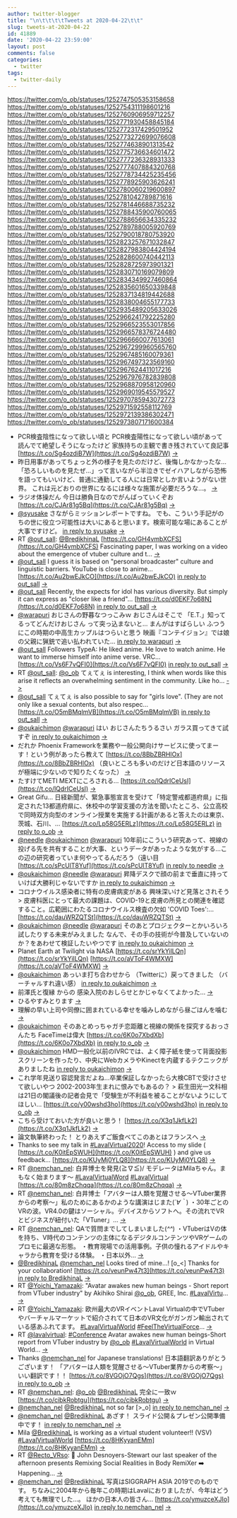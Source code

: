 ```yaml
---
author: twitter-blogger
title: "\n\t\t\t\tTweets at 2020-04-22\t\t"
slug: tweets-at-2020-04-22
id: 41889
date: '2020-04-22 23:59:00'
layout: post
comments: false
categories:
  - twitter
tags:
  - twitter-daily
---
```


https://twitter.com/o_ob/statuses/1252747505353158658 https://twitter.com/o_ob/statuses/1252754311198601216 https://twitter.com/o_ob/statuses/1252760906959712257 https://twitter.com/o_ob/statuses/1252771930458845184 https://twitter.com/o_ob/statuses/1252772317429501952 https://twitter.com/o_ob/statuses/1252773272699076608 https://twitter.com/o_ob/statuses/1252774638901313542 https://twitter.com/o_ob/statuses/1252775736634601472 https://twitter.com/o_ob/statuses/1252777236328931333 https://twitter.com/o_ob/statuses/1252777407884320768 https://twitter.com/o_ob/statuses/1252778734425235456 https://twitter.com/o_ob/statuses/1252778925903626241 https://twitter.com/o_ob/statuses/1252780060219600897 https://twitter.com/o_ob/statuses/1252781042789871616 https://twitter.com/o_ob/statuses/1252781446688735232 https://twitter.com/o_ob/statuses/1252788435900760065 https://twitter.com/o_ob/statuses/1252788656634335232 https://twitter.com/o_ob/statuses/1252789788005920769 https://twitter.com/o_ob/statuses/1252790018780753920 https://twitter.com/o_ob/statuses/1252823257671032847 https://twitter.com/o_ob/statuses/1252827983804424194 https://twitter.com/o_ob/statuses/1252828600740442113 https://twitter.com/o_ob/statuses/1252828725973901321 https://twitter.com/o_ob/statuses/1252830710169079809 https://twitter.com/o_ob/statuses/1252834349927460864 https://twitter.com/o_ob/statuses/1252835601650339848 https://twitter.com/o_ob/statuses/1252837134819442688 https://twitter.com/o_ob/statuses/1252838004655177733 https://twitter.com/o_ob/statuses/1252935489205633026 https://twitter.com/o_ob/statuses/1252966241792225280 https://twitter.com/o_ob/statuses/1252966523553017856 https://twitter.com/o_ob/statuses/1252966578376724480 https://twitter.com/o_ob/statuses/1252966660077613061 https://twitter.com/o_ob/statuses/1252967299960565760 https://twitter.com/o_ob/statuses/1252967485160079361 https://twitter.com/o_ob/statuses/1252967497323569160 https://twitter.com/o_ob/statuses/1252967624411017216 https://twitter.com/o_ob/statuses/1252967976782839808 https://twitter.com/o_ob/statuses/1252968870958120960 https://twitter.com/o_ob/statuses/1252969019545579527 https://twitter.com/o_ob/statuses/1252970785943072773 https://twitter.com/o_ob/statuses/1252971592558112769 https://twitter.com/o_ob/statuses/1252972139386302471 https://twitter.com/o_ob/statuses/1252973807171600384  

*   PCR検査陰性になって欲しい頃と PCR検査陽性になって欲しい頃があって 読んでて絶望しそうになったけど 家族持ちの主観で書き残されていて良記事 [https://t.co/Sg4ozdiB7W](https://t.co/Sg4ozdiB7W) [->](https://twitter.com/o_ob/statuses/1252747505353158658)
*   昨日用事があってちょっと外の様子を見たのだけど、後悔しかなかったな…「恐ろしいものを見たぜ…」って言いながら半泣きでゼイハアしながら恐怖を語ってもいいけど、普通に通勤してる人には日常としか言いようがない世界。 これは元どおりの世界になるには様々な施策が必要だろうな…。 [->](https://twitter.com/o_ob/statuses/1252754311198601216)
*   ラジオ体操だん 今日は勝負日なのでがんばっていくぞお [https://t.co/CJAr81g5Bq](https://t.co/CJAr81g5Bq) [->](https://twitter.com/o_ob/statuses/1252760906959712257)
*   [@syusake](https://twitter.com/syusake) さながらミッションレポートですね。 でも、こういう手記がのちの世に役立つ可能性は大いにあると思います。検索可能な場にあることが大事ですけど。 [in reply to syusake](https://twitter.com/syusake/statuses/1252763769005961217) [->](https://twitter.com/o_ob/statuses/1252771930458845184)
*   RT [@out_sall](https://twitter.com/out_sall): [@BredikhinaL](https://twitter.com/BredikhinaL) [https://t.co/GH4vmbXCFS](https://t.co/GH4vmbXCFS) Fascinating paper, I was working on a video about the emergence of vtuber culture and t… [->](https://twitter.com/o_ob/statuses/1252772317429501952)
*   [@out_sall](https://twitter.com/out_sall) I guess it is based on "personal broadcaster" culture and linguistic barriers. YouTube is close to anime… [https://t.co/Au2bwEJkCO](https://t.co/Au2bwEJkCO) [in reply to out_sall](https://twitter.com/out_sall/statuses/1252553697726476288) [->](https://twitter.com/o_ob/statuses/1252773272699076608)
*   [@out_sall](https://twitter.com/out_sall) Recently, the expects for idol has various diversity. But simply it can express as "closer like a friend"… [https://t.co/d0EKF7o68N](https://t.co/d0EKF7o68N) [in reply to out_sall](https://twitter.com/out_sall/statuses/1252554314062745600) [->](https://twitter.com/o_ob/statuses/1252774638901313542)
*   [@warapuri](https://twitter.com/warapuri) おじさんの野暮なつっこみｗ おじさんはそこで 「E.T.」知ってるってどんだけおじさん って突っ込まないと… まんがはすばらしい ふつうにこの時期の中高生カップルはつらいと思う 映画『コンテイジョン』では娘の父親に猟銃で追い払われていた… [in reply to warapuri](https://twitter.com/warapuri/statuses/1252772390225903617) [->](https://twitter.com/o_ob/statuses/1252775736634601472)
*   [@out_sall](https://twitter.com/out_sall) Followers TypeA: He liked anime. He love to watch anime. He want to immerse himself into anime verse. VRC… [https://t.co/Vs6F7vQFI0](https://t.co/Vs6F7vQFI0) [in reply to out_sall](https://twitter.com/out_sall/statuses/1252775650626359298) [->](https://twitter.com/o_ob/statuses/1252777236328931333)
*   RT [@out_sall](https://twitter.com/out_sall): [@o_ob](https://twitter.com/o_ob) てぇてぇ is interesting, I think when words like this arise it reflects an overwhelming sentiment in the community. Like ho… [->](https://twitter.com/o_ob/statuses/1252777407884320768)
*   [@out_sall](https://twitter.com/out_sall) てぇてぇ is also possible to say for "girls love". (They are not only like a sexual contents, but also respec… [https://t.co/O5mBMqlmVB](https://t.co/O5mBMqlmVB) [in reply to out_sall](https://twitter.com/out_sall/statuses/1252776410046963712) [->](https://twitter.com/o_ob/statuses/1252778734425235456)
*   [@oukaichimon](https://twitter.com/oukaichimon) [@warapuri](https://twitter.com/warapuri) はい おじさんたちうるさい ガラス買ってきて試すぞ [in reply to oukaichimon](https://twitter.com/oukaichimon/statuses/1252776227531681792) [->](https://twitter.com/o_ob/statuses/1252778925903626241)
*   だれか Phoenix Frameworkを業務や一般公開向けサービスに使ってまーす！という例があったら教えて [https://t.co/8BbZBRHlOx](https://t.co/8BbZBRHlOx) （良いところも多いのだけど日本語のリソースが極端に少ないので知りたくなった） [->](https://twitter.com/o_ob/statuses/1252780060219600897)
*   たすけてMETI MEXTにころされる… [https://t.co/lQdrICeUsI](https://t.co/lQdrICeUsI) [->](https://twitter.com/o_ob/statuses/1252781042789871616)
*   Great Gifu… 日経新聞が、緊急事態宣言を受けて「特定警戒都道府県」に指定された13都道府県に、休校中の学習支援の方法を聞いたところ、公立高校で同時双方向型のオンライン授業を実施する計画があると答えたのは東京、茨城、石川、… [https://t.co/Lp58G5ERLz](https://t.co/Lp58G5ERLz) [in reply to o_ob](https://twitter.com/o_ob/statuses/1252781042789871616) [->](https://twitter.com/o_ob/statuses/1252781446688735232)
*   [@needle](https://twitter.com/needle) [@oukaichimon](https://twitter.com/oukaichimon) [@warapuri](https://twitter.com/warapuri) 10年前にこういう研究あって、視線の投げる先を共有することが大事、というデータがあったような気がする…この辺の研究者っていま何やってるんだろう（遠い目 [https://t.co/sPcUlT8Yuf](https://t.co/sPcUlT8Yuf) [in reply to needle](https://twitter.com/needle/statuses/1252784595000528899) [->](https://twitter.com/o_ob/statuses/1252788435900760065)
*   [@oukaichimon](https://twitter.com/oukaichimon) [@needle](https://twitter.com/needle) [@warapuri](https://twitter.com/warapuri) 昇降デスクで顔の前まで垂直に持っていけば大勝利じゃないですか [in reply to oukaichimon](https://twitter.com/oukaichimon/statuses/1252787895338819584) [->](https://twitter.com/o_ob/statuses/1252788656634335232)
*   コロナウイルス感染者に特有の皮膚病変がある 興味深いけど見落とされそう > 皮膚科医にとって最大の課題は、COVID-19と皮膚の所見との関連を確認すること。広範囲にわたるコロナウイルス検査の欠如 'COVID Toes':… [https://t.co/dauWRZQTSt](https://t.co/dauWRZQTSt) [->](https://twitter.com/o_ob/statuses/1252789788005920769)
*   [@oukaichimon](https://twitter.com/oukaichimon) [@needle](https://twitter.com/needle) [@warapuri](https://twitter.com/warapuri) そのあとプロジェクターとかいろいろ試したりする未来がみえました なんで、その手の技術が今普及していないのか？をあわせて検証したいやつです [in reply to oukaichimon](https://twitter.com/oukaichimon/statuses/1252789068116549633) [->](https://twitter.com/o_ob/statuses/1252790018780753920)
*   Planet Earth at Twilight via NASA [https://t.co/srYkYilLQn](https://t.co/srYkYilLQn) [https://t.co/aVToF4WMXW](https://t.co/aVToF4WMXW) [->](https://twitter.com/o_ob/statuses/1252823257671032847)
*   [@oukaichimon](https://twitter.com/oukaichimon) あっいま打ち合わせから （Twitterに）戻ってきました （バーチャルすれ違い感） [in reply to oukaichimon](https://twitter.com/oukaichimon/statuses/1252792661443923968) [->](https://twitter.com/o_ob/statuses/1252827983804424194)
*   前澤氏と復縁 からの 感染入院のおしらせとかじゃなくてよかった… [->](https://twitter.com/o_ob/statuses/1252828600740442113)
*   ひるやすみとります [->](https://twitter.com/o_ob/statuses/1252828725973901321)
*   理解の早い上司や同僚に囲まれている幸せを噛みしめながら昼ごはんを噛む [->](https://twitter.com/o_ob/statuses/1252830710169079809)
*   [@oukaichimon](https://twitter.com/oukaichimon) そのあとめっちゃガチ恋距離と視線の関係を探究するおっさんたち FaceTimeは偉大 [https://t.co/6K0o7XbdXb](https://t.co/6K0o7XbdXb) [in reply to o_ob](https://twitter.com/o_ob/statuses/1252827983804424194) [->](https://twitter.com/o_ob/statuses/1252834349927460864)
*   [@oukaichimon](https://twitter.com/oukaichimon) HMD一般化以前のIVRCでは、よく障子紙を使って背面投影スクリーンを作ったり、中央にWebカメラやKinectを内蔵するテクニックがありましたね [in reply to oukaichimon](https://twitter.com/oukaichimon/statuses/1252834788018229251) [->](https://twitter.com/o_ob/statuses/1252835601650339848)
*   これ学年見送り容認発言だよね…卒業保証しなかったら大検CBTで受けさせて欲しいやつ 2002-2003年生まれに恨みでもあるの？ > 萩生田光一文科相は21日の閣議後の記者会見で「受験生が不利益を被ることがないようにしてほしい… [https://t.co/y00wshd3ho](https://t.co/y00wshd3ho) [in reply to o_ob](https://twitter.com/o_ob/statuses/1252781042789871616) [->](https://twitter.com/o_ob/statuses/1252837134819442688)
*   こちら受けておいた方が良いと思う！ [https://t.co/X3q1JkfLk2](https://t.co/X3q1JkfLk2) [->](https://twitter.com/o_ob/statuses/1252838004655177733)
*   論文執筆終わった！ とりあえずご飯食べてこのあとはフランスへ [->](https://twitter.com/o_ob/statuses/1252935489205633026)
*   Thanks to see my talk in [#LavalVirtual2020](https://twitter.com/search?q=%23LavalVirtual2020&src=hash)! Access to my slide ( [https://t.co/K0itEpSWUH](https://t.co/K0itEpSWUH) ) and give us feedback… [https://t.co/KUyMj0YLQ8](https://t.co/KUyMj0YLQ8) [->](https://twitter.com/o_ob/statuses/1252966241792225280)
*   RT [@nemchan_nel](https://twitter.com/nemchan_nel): 白井博士を発見(≧∇≦)/ モデレータはMilaちゃん。まもなく始まります～ [#LavalVirtualWord](https://twitter.com/search?q=%23LavalVirtualWord&src=hash) [#LavalVirtual](https://twitter.com/search?q=%23LavalVirtual&src=hash) [https://t.co/80m8zChqqa](https://t.co/80m8zChqqa) [->](https://twitter.com/o_ob/statuses/1252966523553017856)
*   RT [@nemchan_nel](https://twitter.com/nemchan_nel): 白井博士「アバターは人類を覚醒させる～VTuber業界からの考察～」私のためにあるかのような講演はじまた(*´∀｀*) ・30年ごとのVRの波。VR4.0の鍵はソーシャル。デバイスからソフトへ。その流れでVRとビジネスが紐付いた「VTuner」… [->](https://twitter.com/o_ob/statuses/1252966578376724480)
*   RT [@nemchan_nel](https://twitter.com/nemchan_nel): QAで質問までしてしまいました(*^^*) ・VTuberはVの体を持ち、V時代のコンテンツの主体になるデジタルコンテンツやVRゲームのプロモに最適な形態。 ・教育現場での活用事例。子供の憧れるアイドルやキャラから教育を受ける体験。 ・日本以外… [->](https://twitter.com/o_ob/statuses/1252966660077613061)
*   [@BredikhinaL](https://twitter.com/BredikhinaL) [@nemchan_nel](https://twitter.com/nemchan_nel) Looks tired of mine...! [o_<] Thanks for your collaboration! [https://t.co/veunPw47t3](https://t.co/veunPw47t3) [in reply to BredikhinaL](https://twitter.com/BredikhinaL/statuses/1252966810909061120) [->](https://twitter.com/o_ob/statuses/1252967299960565760)
*   RT [@Yoichi_Yamazaki](https://twitter.com/Yoichi_Yamazaki): "Avatar awakes new human beings - Short report from VTuber industry" by Akihiko Shirai [@o_ob](https://twitter.com/o_ob), GREE, Inc. [#LavalVirtu](https://twitter.com/search?q=%23LavalVirtu&src=hash)… [->](https://twitter.com/o_ob/statuses/1252967485160079361)
*   RT [@Yoichi_Yamazaki](https://twitter.com/Yoichi_Yamazaki): 欧州最大のVRイベントLaval Virtualの中でVTuberやバーチャルマーケットで紹介されてて日本のVR文化がガンガン輸出されている感あふれてます。 [#LavalVirtualWorld](https://twitter.com/search?q=%23LavalVirtualWorld&src=hash) [#FeelTheVirtualForce](https://twitter.com/search?q=%23FeelTheVirtualForce&src=hash)… [->](https://twitter.com/o_ob/statuses/1252967497323569160)
*   RT [@lavalvirtual](https://twitter.com/lavalvirtual): [#Conference](https://twitter.com/search?q=%23Conference&src=hash) Avatar awakes new human beings-Short report from VTuber industry by [@o_ob](https://twitter.com/o_ob) [#LavalVirtualWorld](https://twitter.com/search?q=%23LavalVirtualWorld&src=hash) in Virtual World… [->](https://twitter.com/o_ob/statuses/1252967624411017216)
*   Thanks [@nemchan_nel](https://twitter.com/nemchan_nel) for Japanese translations! 日本語翻訳ありがとうございます！ 「アバターは人類を覚醒させる～VTuber業界からの考察～」 いい翻訳です！！ [https://t.co/8VGOjO7Qgs](https://t.co/8VGOjO7Qgs) [in reply to o_ob](https://twitter.com/o_ob/statuses/1252966241792225280) [->](https://twitter.com/o_ob/statuses/1252967976782839808)
*   RT [@nemchan_nel](https://twitter.com/nemchan_nel): [@o_ob](https://twitter.com/o_ob) [@BredikhinaL](https://twitter.com/BredikhinaL) 完全に一致ｗ [https://t.co/cibkRobtgu](https://t.co/cibkRobtgu) [->](https://twitter.com/o_ob/statuses/1252968870958120960)
*   [@nemchan_nel](https://twitter.com/nemchan_nel) [@BredikhinaL](https://twitter.com/BredikhinaL) not so far [>_o] [in reply to nemchan_nel](https://twitter.com/nemchan_nel/statuses/1252968143409971207) [->](https://twitter.com/o_ob/statuses/1252969019545579527)
*   [@nemchan_nel](https://twitter.com/nemchan_nel) [@BredikhinaL](https://twitter.com/BredikhinaL) あざす！ スライド公開＆プレゼン公開準備中です！ [in reply to nemchan_nel](https://twitter.com/nemchan_nel/statuses/1252967667213819916) [->](https://twitter.com/o_ob/statuses/1252970785943072773)
*   Mila [@BredikhinaL](https://twitter.com/BredikhinaL) is working as a virtual student volunteer!! (VSV) [#LavalVirtualWorld](https://twitter.com/search?q=%23LavalVirtualWorld&src=hash) [https://t.co/8HKyyanEMm](https://t.co/8HKyyanEMm) [->](https://twitter.com/o_ob/statuses/1252971592558112769)
*   RT [@Recto_VRso](https://twitter.com/Recto_VRso): 🎤 John Desnoyers-Stewart our last speaker of the afternoon presents Remixing Social Realities in Body RemiXer ➡️ Happening… [->](https://twitter.com/o_ob/statuses/1252972139386302471)
*   [@nemchan_nel](https://twitter.com/nemchan_nel) [@BredikhinaL](https://twitter.com/BredikhinaL) 写真はSIGGRAPH ASIA 2019でのものです。 ちなみに2004年から毎年この時期はLavalにおりましたが、今年はどう考えても無理でした…。 ほかの日本人の皆さん… [https://t.co/ymuzceXJIo](https://t.co/ymuzceXJIo) [in reply to nemchan_nel](https://twitter.com/nemchan_nel/statuses/1252967667213819916) [->](https://twitter.com/o_ob/statuses/1252973807171600384)